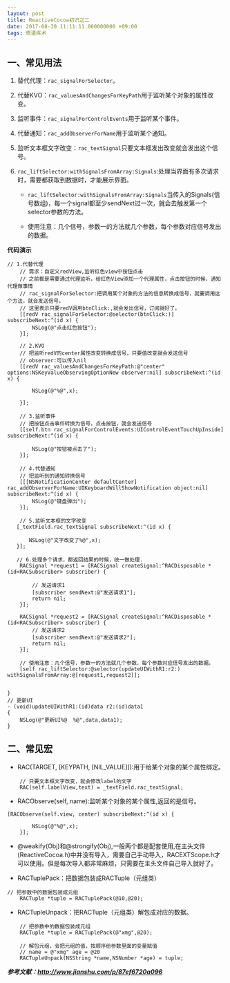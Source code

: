 ```yaml
---
layout: post
title: ReactiveCocoa初识之二
date: 2017-08-30 11:11:11.000000000 +09:00
tags: 修道练术
---
```

## 一、常见用法
1. 替代代理：`rac_signalForSelector`。

2. 代替KVO：`rac_valuesAndChangesForKeyPath`用于监听某个对象的属性改变。

3. 监听事件：`rac_signalForControlEvents`用于监听某个事件。

4. 代替通知：`rac_addObserverForName`用于监听某个通知。

5. 监听文本框文字改变：`rac_textSignal`只要文本框发出改变就会发出这个信号。

6. `rac_liftSelector:withSignalsFromArray:Signals`:处理当界面有多次请求时，需要都获取到数据时，才能展示界面。

	- `rac_liftSelector:withSignalsFromArray:Signals`当传入的Signals(信号数组)，每一个signal都至少sendNext过一次，就会去触发第一个selector参数的方法。

	- 使用注意：几个信号，参数一的方法就几个参数，每个参数对应信号发出的数据。


**代码演示**

```
// 1.代替代理
    // 需求：自定义redView,监听红色view中按钮点击
    // 之前都是需要通过代理监听，给红色View添加一个代理属性，点击按钮的时候，通知代理做事情
    // rac_signalForSelector:把调用某个对象的方法的信息转换成信号，就要调用这个方法，就会发送信号。
    // 这里表示只要redV调用btnClick:,就会发出信号，订阅就好了。
    [[redV rac_signalForSelector:@selector(btnClick:)] subscribeNext:^(id x) {
        NSLog(@"点击红色按钮");
    }];

    // 2.KVO
    // 把监听redV的center属性改变转换成信号，只要值改变就会发送信号
    // observer:可以传入nil
    [[redV rac_valuesAndChangesForKeyPath:@"center" options:NSKeyValueObservingOptionNew observer:nil] subscribeNext:^(id x) {

        NSLog(@"%@",x);

    }];

    // 3.监听事件
    // 把按钮点击事件转换为信号，点击按钮，就会发送信号
    [[self.btn rac_signalForControlEvents:UIControlEventTouchUpInside] subscribeNext:^(id x) {

        NSLog(@"按钮被点击了");
    }];

    // 4.代替通知
    // 把监听到的通知转换信号
    [[[NSNotificationCenter defaultCenter] rac_addObserverForName:UIKeyboardWillShowNotification object:nil] subscribeNext:^(id x) {
        NSLog(@"键盘弹出");
    }];

    // 5.监听文本框的文字改变
   [_textField.rac_textSignal subscribeNext:^(id x) {

       NSLog(@"文字改变了%@",x);
   }];

   // 6.处理多个请求，都返回结果的时候，统一做处理.
    RACSignal *request1 = [RACSignal createSignal:^RACDisposable *(id<RACSubscriber> subscriber) {

        // 发送请求1
        [subscriber sendNext:@"发送请求1"];
        return nil;
    }];

    RACSignal *request2 = [RACSignal createSignal:^RACDisposable *(id<RACSubscriber> subscriber) {
        // 发送请求2
        [subscriber sendNext:@"发送请求2"];
        return nil;
    }];

    // 使用注意：几个信号，参数一的方法就几个参数，每个参数对应信号发出的数据。
    [self rac_liftSelector:@selector(updateUIWithR1:r2:) withSignalsFromArray:@[request1,request2]];


}
// 更新UI
- (void)updateUIWithR1:(id)data r2:(id)data1
{
    NSLog(@"更新UI%@  %@",data,data1);
}
```

## 二、常见宏
- RAC(TARGET, [KEYPATH, [NIL_VALUE]]):用于给某个对象的某个属性绑定。

```
    // 只要文本框文字改变，就会修改label的文字
    RAC(self.labelView,text) = _textField.rac_textSignal;
```

- RACObserve(self, name):监听某个对象的某个属性,返回的是信号。

```
[RACObserve(self.view, center) subscribeNext:^(id x) {

        NSLog(@"%@",x);
    }];
```

- @weakify(Obj)和@strongify(Obj),一般两个都是配套使用,在主头文件(ReactiveCocoa.h)中并没有导入，需要自己手动导入，RACEXTScope.h才可以使用。但是每次导入都非常麻烦，只需要在主头文件自己导入就好了。

- RACTuplePack：把数据包装成RACTuple（元组类）

```
// 把参数中的数据包装成元组
    RACTuple *tuple = RACTuplePack(@10,@20);
```
    
-  RACTupleUnpack：把RACTuple（元组类）解包成对应的数据。

```
    // 把参数中的数据包装成元组
    RACTuple *tuple = RACTuplePack(@"xmg",@20);

    // 解包元组，会把元组的值，按顺序给参数里面的变量赋值
    // name = @"xmg" age = @20
    RACTupleUnpack(NSString *name,NSNumber *age) = tuple;
```

***参考文献：http://www.jianshu.com/p/87ef6720a096***


